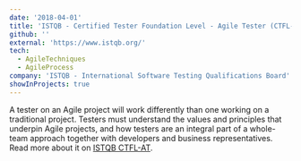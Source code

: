 ```yaml
---
date: '2018-04-01'
title: 'ISTQB - Certified Tester Foundation Level - Agile Tester (CTFL-AT)'
github: ''
external: 'https://www.istqb.org/'
tech:
  - AgileTechniques
  - AgileProcess
company: 'ISTQB - International Software Testing Qualifications Board'
showInProjects: true
---
```


A tester on an Agile project will work differently than one working on a traditional project. Testers must understand the values and principles that underpin Agile projects, and how testers are an integral part of a whole-team approach together with developers and business representatives. Read more about it on [ISTQB CTFL-AT](https://www.istqb.org/certification-path-root/agile-tester.html).
